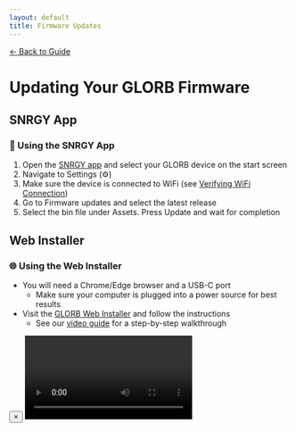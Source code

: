 ```yaml
---
layout: default
title: Firmware Updates
---
```


<div class="back-nav">
  <a href="/">← Back to Guide</a>
</div>

# Updating Your GLORB Firmware

## SNRGY App
<div class="platform-card">
    <h3>📱 Using the SNRGY App</h3>
    <ol>
        <li>Open the <a href="https://apps.apple.com/us/app/snrgy/id6587549578">SNRGY app</a> and select your GLORB device on the start screen</li>
        <li>Navigate to Settings (⚙️)</li>
        <li>Make sure the device is connected to WiFi (see <a href="/setup#verifying-connection">Verifying WiFi Connection</a>)</li>
        <li>Go to Firmware updates and select the latest release</li>
        <li>Select the bin file under Assets. Press Update and wait for completion</li>
    </ol>
</div>

## Web Installer
<div class="platform-card">
    <h3>🌐 Using the Web Installer</h3>
    <ul>
        <li>You will need a Chrome/Edge browser and a USB-C port
            <ul>
                <li>Make sure your computer is plugged into a power source for best results</li>
            </ul>
        </li>
        <li>Visit the <a href="https://snrgy-studios.github.io/GLORB-WebInstaller/">GLORB Web Installer</a> and follow the instructions
            <ul>
                <li>See our <a href="#" onclick="openVideoModal(); return false;">video guide</a> for a step-by-step walkthrough</li>
            </ul>
        </li>
    </ul>
</div>

<div class="modal" id="videoModal">
    <div class="modal-content">
        <button class="close-modal" onclick="closeVideoModal()">×</button>
        <video controls>
            <source src="/assets/videos/glorb-web-installer.mp4" type="video/mp4">
            Your browser does not support the video tag.
        </video>
    </div>
</div>

<script>
function openVideoModal() {
    document.getElementById('videoModal').classList.add('active');
}

function closeVideoModal() {
    const modal = document.getElementById('videoModal');
    const video = modal.querySelector('video');
    video.pause();
    modal.classList.remove('active');
}

// Close modal when clicking outside
document.getElementById('videoModal').addEventListener('click', function(e) {
    if (e.target === this) closeVideoModal();
});
</script>
